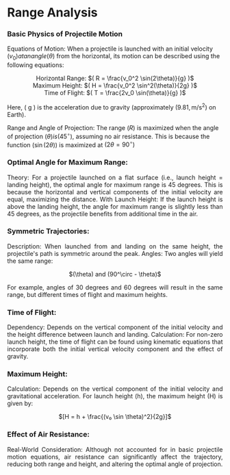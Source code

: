 # Range Analysis

### Basic Physics of Projectile Motion

Equations of Motion: When a projectile is launched with an initial velocity 
$( v_0 ) at an angle ( \theta )$ 
from the horizontal, its motion can be described using the following equations:

<center>
Horizontal Range: $( R = \frac{v_0^2 \sin(2\theta)}{g} )$
</center>

<center>
Maximum Height: $( H = \frac{v_0^2 \sin^2(\theta)}{2g} )$
</center>

<center>
Time of Flight: $( T = \frac{2v_0 \sin(\theta)}{g} )$
</center>

Here, ( g ) is the acceleration due to gravity (approximately $( 9.81 , \text{m/s}^2 )$ on Earth).

Range and Angle of Projection: The range $( R )$ is maximized when the angle of projection $( \theta ) is ( 45^\circ )$, assuming no air resistance. This is because the function $( \sin(2\theta) )$ is maximized at $( 2\theta = 90^\circ )$

### Optimal Angle for Maximum Range:
<p align="justify">
Theory: For a projectile launched on a flat surface (i.e., launch height = landing height), the optimal angle for maximum range is 45 degrees. This is because the horizontal and vertical components of the initial velocity are equal, maximizing the distance.
With Launch Height: If the launch height is above the landing height, the angle for maximum range is slightly less than 45 degrees, as the projectile benefits from additional time in the air.
</p>

### Symmetric Trajectories:
<p align="justify">
Description: When launched from and landing on the same height, the projectile's path is symmetric around the peak.
Angles: Two angles will yield the same range: </p>
<center>
$(\theta) and (90^\circ - \theta)$
</center>
<p align="justify">
For example, angles of 30 degrees and 60 degrees will result in the same range, but different times of flight and maximum heights.
</p>

### Time of Flight:
<p align="justify">
Dependency: Depends on the vertical component of the initial velocity and the height difference between launch and landing.
Calculation: For non-zero launch height, the time of flight can be found using kinematic equations that incorporate both the initial vertical velocity component and the effect of gravity.
</p>

### Maximum Height:
<p align="justify">
Calculation: Depends on the vertical component of the initial velocity and gravitational acceleration. For launch height (h), the maximum height (H) is given by:</p>
<center>
$[H = h + \frac{(v₀ \sin \theta)^2}{2g}]$
</center>

### Effect of Air Resistance:
<p align="justify">
Real-World Consideration: Although not accounted for in basic projectile motion equations, air resistance can significantly affect the trajectory, reducing both range and height, and altering the optimal angle of projection.
</p>
